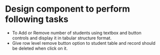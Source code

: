 # Design component to perform following tasks
- To Add or Remove number of students using textbox and button 
controls and display it in tabular structure format.
-  Give row level remove button option to student table and record should 
be deleted when click on it.